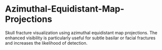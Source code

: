 # Azimuthal-Equidistant-Map-Projections
Skull fracture visualization using azimuthal equidistant map projections. The enhanced visibility is particularly useful for subtle basilar or facial fractures and increases the likelihood of detection.
